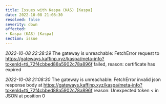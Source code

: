 ```yaml
---
title: Issues with Kaspa (KAS) [Kaspa]
date: 2022-10-08 21:08:30
resolved: false
severity: down
affected:
- Kaspa (KAS) [Kaspa]
section: issue
---
```


*2022-10-08 22:28:29* The gateway is unreachable: FetchError request to https://gateways.kaffinp.xyz/kaspa/meta-info?tokenId=tti_72f4cbbed88a5902c78a896f failed, reason: certificate has expired

*2022-10-08 21:08:30* The gateway is unreachable: FetchError invalid json response body at https://gateways.kaffinp.xyz/kaspa/meta-info?tokenId=tti_72f4cbbed88a5902c78a896f reason: Unexpected token < in JSON at position 0